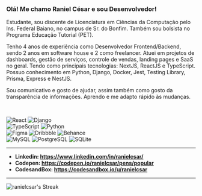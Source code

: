 ### Olá! Me chamo Raniel César e sou Desenvolvedor!
Estudante, sou discente de Licenciatura em Ciências da Computação pelo Ins. Federal Baiano, no campus de Sr. do Bonfim. Também sou bolsista no Programa Educação Tutorial (PET).

Tenho 4 anos de experiência como Desenvolvedor Frontend/Backend, sendo 2 anos em software house e 2 como freelancer. Atuei em projetos de dashboards, gestão de serviços, controle de vendas, landing pages e SaaS no geral. Tendo como principais tecnologias: NextJS, ReactJS e TypeScript.
Possuo conhecimento em Python, Django, Docker, Jest, Testing Library, Prisma, Express e NestJS.

Sou comunicativo e gosto de ajudar, assim também como gosto da transparência de informações. Aprendo e me adapto rápido às mudanças.

<br>

![React](https://img.shields.io/badge/React-20232A?style=for-the-badge&logo=react&logoColor=61DAFB)
![Django](https://img.shields.io/badge/Django-092E20?style=for-the-badge&logo=django&logoColor=green) <br>
![TypeScript](https://img.shields.io/badge/TypeScript-007ACC?style=for-the-badge&logo=typescript&logoColor=white)
![Python](https://img.shields.io/badge/Python-FFD43B?style=for-the-badge&logo=python&logoColor=blue) <br>
![Figma](https://img.shields.io/badge/Figma-F24E1E?style=for-the-badge&logo=figma&logoColor=white)
![Dribbble](https://img.shields.io/badge/Dribbble-EA4C89?style=for-the-badge&logo=dribbble&logoColor=white)
![Behance](https://img.shields.io/badge/Behance-0054F7?style=for-the-badge&logo=behance&logoColor=white) <br>
![MySQL](https://img.shields.io/badge/MySQL-005C84?style=for-the-badge&logo=mysql&logoColor=white)
![PostgreSQL](https://img.shields.io/badge/PostgreSQL-316192?style=for-the-badge&logo=postgresql&logoColor=white)
![SQLite](https://img.shields.io/badge/Sqlite-003B57?style=for-the-badge&logo=sqlite&logoColor=white) <br>

---

<!-- - **Currículo: https://ranielcsar-organization.gitbook.io/curriculo/** -->
- **Linkedin: https://www.linkedin.com/in/ranielcsar/**
- **Codepen: https://codepen.io/ranielcsar/pens/popular**
- **CodesandBox: https://codesandbox.io/u/ranielcsar**

---

![ranielcsar's Streak](https://github-readme-streak-stats.herokuapp.com/?user=ranielcsar&theme=vue-dark&hide_border=true)
